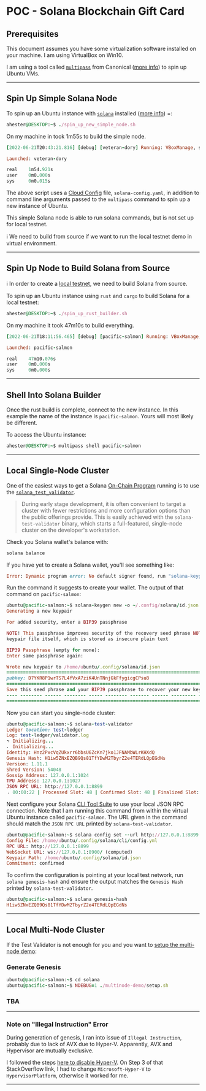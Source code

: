 # POC - Solana Blockchain Gift Card

## Prerequisites

This document assumes you have some virtualization software installed on your machine. I am using VirtualBox on Win10.

I am using a tool called [`multipass`](https://github.com/canonical/multipass) from Canonical ([more info](https://multipass.run/)) to spin up Ubuntu VMs.  

----

## Spin Up Simple Solana Node

To spin up an Ubuntu instance with [`solana`](https://github.com/solana-labs/solana) installed ([more info](https://docs.solana.com/introduction)) =:  

```ruby
ahester@DESKTOP:~$ ./spin_up_new_simple_node.sh
```

On my machine in took 1m55s to build the simple node.

```ruby
[2022-06-21T20:43:21.816] [debug] [veteran-dory] Running: VBoxManage, startvm, veteran-dory, --type, headless

Launched: veteran-dory

real    1m54.921s
user    0m0.000s
sys     0m0.015s
```

The above script uses a [Cloud Config](https://cloudinit.readthedocs.io/en/latest/topics/examples.html) file, `solana-config.yaml`, in addition to command line arguments passed to the `multipass` command to spin up a new instance of Ubuntu.  

This simple Solana node is able to run solana commands, but is not set up for local testnet.

:information_source: We need to build from source if we want to run the local testnet demo in virtual environment.

----

## Spin Up Node to Build Solana from Source

:information_source: In order to create a [local testnet](https://docs.solana.com/cluster/bench-tps), we need to build Solana from source.

To spin up an Ubuntu instance using `rust` and `cargo` to build Solana for a local testnet:

```ruby
ahester@DESKTOP:~$ ./spin_up_rust_builder.sh
```

On my machine it took 47m10s to build everything.

```ruby
[2022-06-21T18:11:56.465] [debug] [pacific-salmon] Running: VBoxManage, startvm, pacific-salmon, --type, headless

Launched: pacific-salmon

real    47m10.076s
user    0m0.000s
sys     0m0.000s
```

----

## Shell Into Solana Builder

Once the rust build is complete, connect to the new instance. In this example the name of the instance is `pacific-salmon`. Yours will most likely be different.

To access the Ubuntu instance: 

```ruby
ahester@DESKTOP:~$ multipass shell pacific-salmon
```

----

## Local Single-Node Cluster

One of the easiest ways to get a Solana [On-Chain Program](https://docs.solana.com/developing/on-chain-programs/overview) running is to use the [`solana_test_validator`]().

> During early stage development, it is often convenient to target a cluster with fewer restrictions and more configuration options than the public offerings provide. This is easily achieved with the `solana-test-validator` binary, which starts a full-featured, single-node cluster on the developer's workstation.  

Check you Solana wallet's balance with:

```ruby
solana balance
```

If you have yet to create a Solana wallet, you'll see something like:

```ruby
Error: Dynamic program error: No default signer found, run "solana-keygen new -o /home/ubuntu/.config/solana/id.json" to create a new one
```

Run the command it suggests to create your wallet. The output of that command on `pacific-salmon`:

```ruby
ubuntu@pacific-salmon:~$ solana-keygen new -o ~/.config/solana/id.json
Generating a new keypair

For added security, enter a BIP39 passphrase

NOTE! This passphrase improves security of the recovery seed phrase NOT the
keypair file itself, which is stored as insecure plain text

BIP39 Passphrase (empty for none):
Enter same passphrase again:

Wrote new keypair to /home/ubuntu/.config/solana/id.json
============================================================================
pubkey: D7YKR8P1wrTS7L4fVxA7ziK4UnTNnjGkFfygicgCPsu8
============================================================================
Save this seed phrase and your BIP39 passphrase to recover your new keypair:
---- -------- ------ -------- ----- -------- ------- ------ --------- -----
============================================================================
```

Now you can start you single-node cluster:

```ruby
ubuntu@pacific-salmon:~$ solana-test-validator
Ledger location: test-ledger
Log: test-ledger/validator.log
⠲ Initializing...
⠄ Initializing...
Identity: Hnz2PxcVqZUkxrr6bbsU6ZcKn7jko1JFNAMbWLrKHXdQ
Genesis Hash: H1iw5ZNxEZQB9Qs81TfYDwM2TbyrZ2e4TERdLQpEGdNs
Version: 1.11.1
Shred Version: 54048
Gossip Address: 127.0.0.1:1024
TPU Address: 127.0.0.1:1027
JSON RPC URL: http://127.0.0.1:8899
⠠ 00:00:22 | Processed Slot: 48 | Confirmed Slot: 48 | Finalized Slot: 16 | Full
```

Next configure your Solana [CLI Tool Suite](https://docs.solana.com/cli) to use your local JSON RPC connection. Note that I am running this command from within the virtual Ubuntu instance called `pacific-salmon`. The URL given in the command should match the `JSON RPC URL` printed by `solana-test-validator`.

```ruby
ubuntu@pacific-salmon:~$ solana config set --url http://127.0.0.1:8899
Config File: /home/ubuntu/.config/solana/cli/config.yml
RPC URL: http://127.0.0.1:8899
WebSocket URL: ws://127.0.0.1:8900/ (computed)
Keypair Path: /home/ubuntu/.config/solana/id.json
Commitment: confirmed
```

To confirm the configuration is pointing at your local test network, run `solana genesis-hash` and ensure the output matches the `Genesis Hash` printed by `solana-test-validator`.

```ruby
ubuntu@pacific-salmon:~$ solana genesis-hash
H1iw5ZNxEZQB9Qs81TfYDwM2TbyrZ2e4TERdLQpEGdNs
```

----

## Local Multi-Node Cluster

If the Test Validator is not enough for you and you want to [setup the multi-node demo](https://docs.solana.com/cluster/bench-tps#configuration-setup):

### Generate Genesis

```ruby
ubuntu@pacific-salmon:~$ cd solana
ubuntu@pacific-salmon:~$ NDEBUG=1 ./multinode-demo/setup.sh
```

### TBA

----

### Note on "Illegal Instruction" Error

During generation of genesis, I ran into issue of `Illegal Instruction`, probably due to lack of AVX due to Hyper-V. Apparently, AVX and Hypervisor are mutually exclusive.

I followed the steps [here to disable Hyper-V](https://stackoverflow.com/a/68214280). On Step 3 of that StackOverflow link, I had to change `Microsoft-Hyper-V` to `HypervisorPlatform`, otherwise it worked for me.

----
